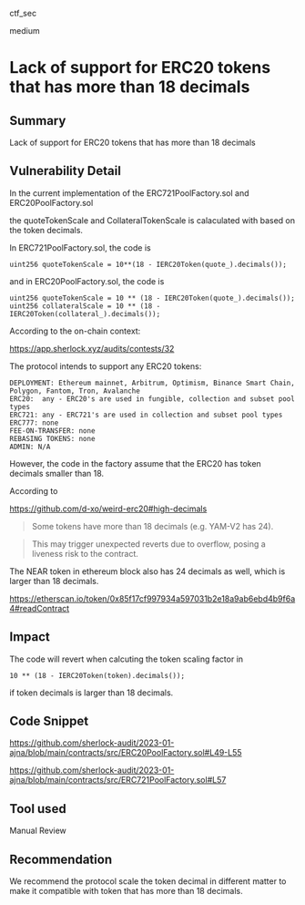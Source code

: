ctf_sec

medium

# Lack of support for ERC20 tokens that has more than 18 decimals

## Summary

Lack of support for ERC20 tokens that has more than 18 decimals

## Vulnerability Detail

In the current implementation of the ERC721PoolFactory.sol and ERC20PoolFactory.sol

the quoteTokenScale and CollateralTokenScale is calaculated with based on the token decimals.

In ERC721PoolFactory.sol, the code is

```solidity
uint256 quoteTokenScale = 10**(18 - IERC20Token(quote_).decimals());
```

and in ERC20PoolFactory.sol, the code is

```solidity
uint256 quoteTokenScale = 10 ** (18 - IERC20Token(quote_).decimals());
uint256 collateralScale = 10 ** (18 - IERC20Token(collateral_).decimals());
```

According to the on-chain context:

https://app.sherlock.xyz/audits/contests/32

The protocol intends to support any ERC20 tokens:

```solidity
DEPLOYMENT: Ethereum mainnet, Arbitrum, Optimism, Binance Smart Chain, Polygon, Fantom, Tron, Avalanche
ERC20:  any - ERC20's are used in fungible, collection and subset pool types
ERC721: any - ERC721's are used in collection and subset pool types
ERC777: none
FEE-ON-TRANSFER: none
REBASING TOKENS: none
ADMIN: N/A
```

However, the code in the factory assume that the ERC20 has token decimals smaller than 18.

According to 

https://github.com/d-xo/weird-erc20#high-decimals

> Some tokens have more than 18 decimals (e.g. YAM-V2 has 24).

> This may trigger unexpected reverts due to overflow, posing a liveness risk to the contract.

The NEAR token in ethereum block also has 24 decimals as well, which is larger than 18 decimals.

https://etherscan.io/token/0x85f17cf997934a597031b2e18a9ab6ebd4b9f6a4#readContract

## Impact

The code will revert when calcuting the token scaling factor in 

```solidity
10 ** (18 - IERC20Token(token).decimals());
```

if token decimals is larger than 18 decimals.

## Code Snippet

https://github.com/sherlock-audit/2023-01-ajna/blob/main/contracts/src/ERC20PoolFactory.sol#L49-L55

https://github.com/sherlock-audit/2023-01-ajna/blob/main/contracts/src/ERC721PoolFactory.sol#L57

## Tool used

Manual Review

## Recommendation

We recommend the protocol scale the token decimal in different matter to make it compatible with token that has more than 18 decimals.